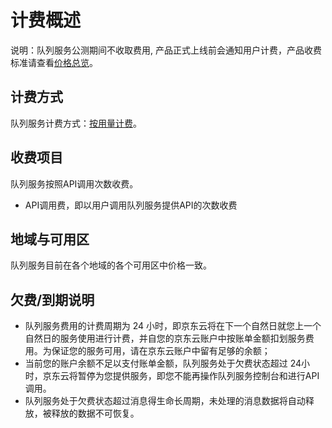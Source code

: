 # 计费概述

说明：队列服务公测期间不收取费用, 产品正式上线前会通知用户计费，产品收费标准请查看[价格总览](../Pricing/price-overview)。

## 计费方式

队列服务计费方式：[按用量计费](http://docs.jdcloud.com/cn/billing/pay-as-you-go)。

## 收费项目

队列服务按照API调用次数收费。

- API调用费，即以用户调用队列服务提供API的次数收费

## 地域与可用区

队列服务目前在各个地域的各个可用区中价格一致。

## 欠费/到期说明

- 队列服务费用的计费周期为 24 小时，即京东云将在下一个自然日就您上一个自然日的服务使用进行计费，并自您的京东云账户中按账单金额扣划服务费用。为保证您的服务可用，请在京东云账户中留有足够的余额；
- 当前您的账户余额不足以支付账单金额，队列服务处于欠费状态超过 24小时，京东云将暂停为您提供服务，即您不能再操作队列服务控制台和进行API 调用。
- 队列服务处于欠费状态超过消息得生命长周期，未处理的消息数据将自动释放，被释放的数据不可恢复。 

